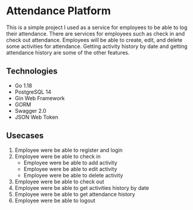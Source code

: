 # Attendance Platform
This is a simple project I used as a service for employees to be able to log their attendance. There are services for employees such as check in and check out attendance. Employees will be able to create, edit, and delete some activities for attendance. Getting activity history by date and getting attendance history are some of the other features.

## Technologies
- Go 1.18
- PostgreSQL 14
- Gin Web Framework
- GORM
- Swagger 2.0
- JSON Web Token

## Usecases
1. Employee were be able to register and login
2. Employee were be able to check in
    - Employee were be able to add activity
    - Employee were be able to edit activity
    - Employee were be able to delete activity
3. Employee were be able to check out
4. Employee were be able to get activities history by date
5. Employee were be able to get attendance history
6. Employee were be able to logout
